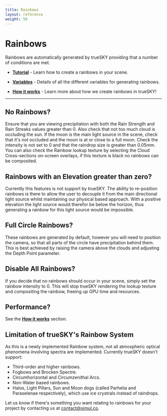 ```yaml
---
title: Rainbows
layout: reference
weight: 50
---
```







Rainbows
====================
Rainbows are automatically generated by trueSKY providing that a number of conditions are met.

* [**Tutorial**](tutorial.html)                                                         - Learn how to create a rainbows in your scene.

* [**Variables**](variables.html)                                                       - Details of all the different variables for generating rainbows. 

* [**How it works**](works.html)                                                        - Learn more about how we create rainbows in trueSKY!


<hr>

No Rainbows?
-----------
Ensure that you are viewing precipitation with both the Rain Strength and Rain Streaks values greater than 0. Also check that not too much cloud is occluding the sun. If the moon is the main light source in the scene, check that it's not occluded and the moon is at or close to a full moon. Check the intensity is not set to 0 and that the raindrop size is greater than 0.05mm. You can also check the Rainbow lookup texture by selecting the Cloud Cross-sections on-screen overlays, if this texture is black no rainbows can be composited.

Rainbows with an Elevation greater than zero?
---------------------------------------------
Currently this features is not support by trueSKY. The ability to re-position rainbows is there to allow the user to decouple it from the main directional light source whilst maintaining our physical based approach. With a positive elevation the light source would therefor be below the horizon, thus generating a rainbow for this light source would be impossible. 

Full Circle Rainbows?
---------------------
These rainbows are generated by default, however you will need to position the camera, so that all parts of the circle have precipitation behind them. This is best achieved by raising the camera above the clouds and adjusting the Depth Point parameter.

Disable All Rainbows?
---------------------
If you decide that no rainbows should occur in your scene, simply set the rainbow intensity to 0. This will stop trueSKY rendering the lookup texture and compositing the rainbow, freeing up GPU time and resources.

Performance?
------------
See the [**How it works**](works.html) section.

Limitation of trueSKY's Rainbow System
--------------------------------------
As this is a newly implemented Rainbow system, not all atmospheric optical phenomena involving spectra are implemented. Currently trueSKY doesn't support:
* Third-order and higher rainbows.
* Fogbows and Brocken Spectre.
* Circumhorizontal and Circumzenithal Arcs.
* Non-Water based rainbows.
* Halos, Light Pillars, Sun and Moon dogs (called Parhelia and Paraselenae respectively), which use ice crystrals instead of raindrops.

Let us know if there's something you want relating to rainbows for your project by contacting us at contact@simul.co.
